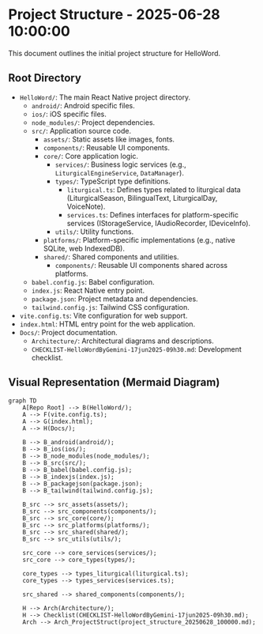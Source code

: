 # Project Structure - 2025-06-28 10:00:00

This document outlines the initial project structure for HelloWord.

## Root Directory

- `HelloWord/`: The main React Native project directory.
  - `android/`: Android specific files.
  - `ios/`: iOS specific files.
  - `node_modules/`: Project dependencies.
  - `src/`: Application source code.
    - `assets/`: Static assets like images, fonts.
    - `components/`: Reusable UI components.
    - `core/`: Core application logic.
      - `services/`: Business logic services (e.g., `LiturgicalEngineService`, `DataManager`).
      - `types/`: TypeScript type definitions.
        - `liturgical.ts`: Defines types related to liturgical data (LiturgicalSeason, BilingualText, LiturgicalDay, VoiceNote).
        - `services.ts`: Defines interfaces for platform-specific services (IStorageService, IAudioRecorder, IDeviceInfo).
      - `utils/`: Utility functions.
    - `platforms/`: Platform-specific implementations (e.g., native SQLite, web IndexedDB).
    - `shared/`: Shared components and utilities.
      - `components/`: Reusable UI components shared across platforms.
  - `babel.config.js`: Babel configuration.
  - `index.js`: React Native entry point.
  - `package.json`: Project metadata and dependencies.
  - `tailwind.config.js`: Tailwind CSS configuration.
- `vite.config.ts`: Vite configuration for web support.
- `index.html`: HTML entry point for the web application.
- `Docs/`: Project documentation.
  - `Architecture/`: Architectural diagrams and descriptions.
  - `CHECKLIST-HelloWordByGemini-17jun2025-09h30.md`: Development checklist.

## Visual Representation (Mermaid Diagram)

```mermaid
graph TD
    A[Repo Root] --> B(HelloWord/);
    A --> F(vite.config.ts);
    A --> G(index.html);
    A --> H(Docs/);

    B --> B_android(android/);
    B --> B_ios(ios/);
    B --> B_node_modules(node_modules/);
    B --> B_src(src/);
    B --> B_babel(babel.config.js);
    B --> B_indexjs(index.js);
    B --> B_packagejson(package.json);
    B --> B_tailwind(tailwind.config.js);

    B_src --> src_assets(assets/);
    B_src --> src_components(components/);
    B_src --> src_core(core/);
    B_src --> src_platforms(platforms/);
    B_src --> src_shared(shared/);
    B_src --> src_utils(utils/);

    src_core --> core_services(services/);
    src_core --> core_types(types/);

    core_types --> types_liturgical(liturgical.ts);
    core_types --> types_services(services.ts);
    
    src_shared --> shared_components(components/);

    H --> Arch(Architecture/);
    H --> Checklist(CHECKLIST-HelloWordByGemini-17jun2025-09h30.md);
    Arch --> Arch_ProjectStruct(project_structure_20250628_100000.md);
```
